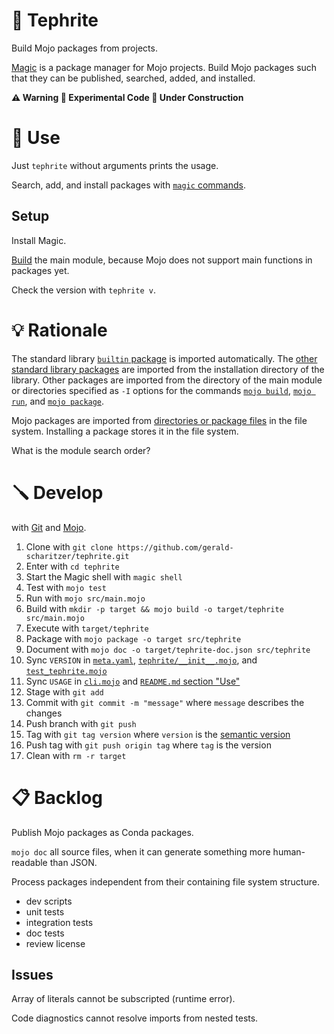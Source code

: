 # 🌋 Tephrite

Build Mojo packages from projects.

[Magic](https://docs.modular.com/magic/) is a package manager for Mojo projects.
Build Mojo packages such that they can be published, searched, added, and installed.

**⚠️ Warning 🧪 Experimental Code 🚧 Under Construction**

# 🔌 Use

Just `tephrite` without arguments prints the usage.

Search, add, and install packages with [`magic` commands](https://docs.modular.com/magic/commands).

## Setup

Install Magic.

[Build](#-develop) the main module, because Mojo does not support main functions in packages yet.

Check the version with `tephrite v`.

# 💡 Rationale

The standard library [`builtin` package](https://docs.modular.com/mojo/stdlib/builtin/) is imported automatically.
The [other standard library packages](https://docs.modular.com/mojo/stdlib/algorithm/functional/)
are imported from the installation directory of the library.
Other packages are imported from the directory of the main module
or directories specified as `-I` options for the commands
[`mojo build`](https://docs.modular.com/mojo/cli/build#-i-path),
[`mojo run`](https://docs.modular.com/mojo/cli/run#-i-path), and
[`mojo package`](https://docs.modular.com/mojo/cli/package#-i-path).

Mojo packages are imported from [directories or package files](https://docs.modular.com/mojo/manual/packages) in the file system.
Installing a package stores it in the file system.

What is the module search order?

# 🪛 Develop

with [Git](https://git-scm.com/book) and [Mojo](https://docs.modular.com/mojo/manual/).

1. Clone with `git clone https://github.com/gerald-scharitzer/tephrite.git`
2. Enter with `cd tephrite`
3. Start the Magic shell with `magic shell`
4. Test with `mojo test`
5. Run with `mojo src/main.mojo`
6. Build with `mkdir -p target && mojo build -o target/tephrite src/main.mojo`
7. Execute with `target/tephrite`
8. Package with `mojo package -o target src/tephrite`
9. Document with `mojo doc -o target/tephrite-doc.json src/tephrite`
10. Sync `VERSION` in [`meta.yaml`](meta.yaml), [`tephrite/__init__.mojo`](src/tephrite/__init__.mojo), and [`test_tephrite.mojo`](src/test_tephrite.mojo)
11. Sync `USAGE` in [`cli.mojo`](src/cli.mojo) and [`README.md` section "Use"](#-use)
12. Stage with `git add`
13. Commit with `git commit -m "message"` where `message` describes the changes
14. Push branch with `git push`
15. Tag with `git tag version` where `version` is the [semantic version](https://semver.org/)
16. Push tag with `git push origin tag` where `tag` is the version
17. Clean with `rm -r target`

# 📋 Backlog

Publish Mojo packages as Conda packages.

`mojo doc` all source files, when it can generate something more human-readable than JSON.

Process packages independent from their containing file system structure.

- dev scripts
- unit tests
- integration tests
- doc tests
- review license

## Issues

Array of literals cannot be subscripted (runtime error).

Code diagnostics cannot resolve imports from nested tests.
